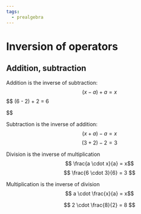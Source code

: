 ```yaml
---
tags:
  - prealgebra
---
```


# Inversion of operators

## Addition, subtraction

Addition is the inverse of subtraction: $$(x - a) + a = x$$ $$ (6 - 2) + 2 = 6

$$

Subtraction is the inverse of addition: $$(x + a) - a = x$$ $$ (3 + 2) - 2 = 3$$

Division is the inverse of multiplication $$ \frac{a \cdot x}{a} = x$$
$$ \frac{6
\cdot 3}{6} = 3
$$

Multiplication is the inverse of division $$ a \cdot \frac{x}{a} = x$$

$$
2 \cdot
\frac{8}{2} = 8
$$
